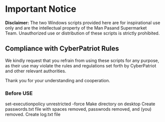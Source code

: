 # Important Notice

**Disclaimer:** The two Windows scripts provided here are for inspirational use only and are the intellectual property of the Man Pasand Supermarket Team. Unauthorized use or distribution of these scripts is strictly prohibited.

## Compliance with CyberPatriot Rules

We kindly request that you refrain from using these scripts for any purpose, as their use may violate the rules and regulations set forth by CyberPatriot and other relevant authorities.

Thank you for your understanding and cooperation.

### Before USE
set-executionpolicy unrestricted -force
Make directory on desktop
Create passwords.txt file with spaces removed, passwrods removed, and (you) removed.
Create log.txt file
